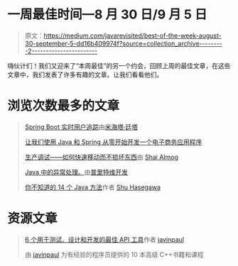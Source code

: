 # 一周最佳时间—8 月 30 日/9 月 5 日

> 原文：<https://medium.com/javarevisited/best-of-the-week-august-30-september-5-dd16b409974f?source=collection_archive---------2----------------------->

嗨伙计们！我们又迎来了“本周最佳”的另一个约会，回顾上周的最佳文章，在这些文章中，我们发表了许多有趣的文章。让我们看看他们。

# 浏览次数最多的文章

> [Spring Boot 实时用户追踪](/javarevisited/realtime-user-tracking-in-spring-boot-d8fb343a6c3c)由[米海塔·廷塔](https://medium.com/u/d116661fc9e4?source=post_page-----dd16b409974f--------------------------------)
> 
> [让我们使用 Java 和 Spring 从零开始开发一个电子商务应用程序](/javarevisited/lets-develop-an-e-commerce-application-from-scratch-using-java-and-spring-a921f448a93b)
> 
> [生产调试——如何快速移动而不损坏东西](/javarevisited/debugging-in-production-how-to-move-fast-without-breaking-things-46cc2eda36b6)由 [Shai Almog](https://medium.com/u/a8cc878ccaaa?source=post_page-----dd16b409974f--------------------------------)
> 
> [Java 中的异常处理。](/javarevisited/exception-handling-in-java-503cab4d4742)由[普里特维开发](https://medium.com/u/b899397dfcd1?source=post_page-----dd16b409974f--------------------------------)
> 
> [你不知道的 14 个 Java 方法](/javarevisited/14-java-methods-you-dont-know-about-4cebebaeb720)作者 [Shu Hasegawa](https://medium.com/u/418ba003121?source=post_page-----dd16b409974f--------------------------------)

# 资源文章

> [6 个用于测试、设计和开发的最佳 API 工具](/javarevisited/6-best-rest-api-tools-for-testing-design-and-development-1c5f69ed1f22)作者 [javinpaul](https://medium.com/u/bb36d8439904?source=post_page-----dd16b409974f--------------------------------)
> 
> 由 [javinpaul](https://medium.com/u/bb36d8439904?source=post_page-----dd16b409974f--------------------------------) 为有经验的程序员提供的 10 本高级 C++书籍和课程